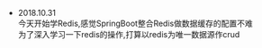 - 2018.10.31     
     今天开始学Redis,感觉SpringBoot整合Redis做数据缓存的配置不难     
     为了深入学习一下redis的操作,打算以redis为唯一数据源作crud